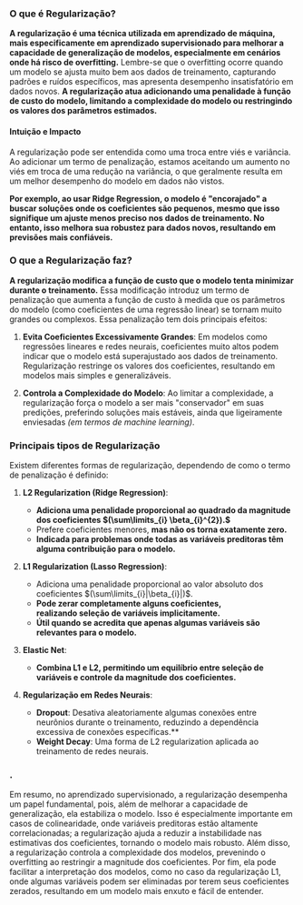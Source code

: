 ###  O que é Regularização?

**A regularização é uma técnica utilizada em aprendizado de máquina, mais especificamente em aprendizado supervisionado para melhorar a capacidade de generalização de modelos, especialmente em cenários onde há risco de overfitting.** Lembre-se que o overfitting ocorre quando um modelo se ajusta muito bem aos dados de treinamento, capturando padrões e ruídos específicos, mas apresenta desempenho insatisfatório em dados novos. **A regularização atua adicionando uma penalidade à função de custo do modelo, limitando a complexidade do modelo ou restringindo os valores dos parâmetros estimados.**

#### Intuição e Impacto

A regularização pode ser entendida como uma troca entre viés e variância. Ao adicionar um termo de penalização, estamos aceitando um aumento no viés em troca de uma redução na variância, o que geralmente resulta em um melhor desempenho do modelo em dados não vistos.

**Por exemplo, ao usar Ridge Regression, o modelo é "encorajado" a buscar soluções onde os coeficientes são pequenos, mesmo que isso signifique um ajuste menos preciso nos dados de treinamento. No entanto, isso melhora sua robustez para dados novos, resultando em previsões mais confiáveis.**

### O que a Regularização faz?

**A regularização modifica a função de custo que o modelo tenta minimizar durante o treinamento.** Essa modificação introduz um termo de penalização que aumenta a função de custo à medida que os parâmetros do modelo (como coeficientes de uma regressão linear) se tornam muito grandes ou complexos. Essa penalização tem dois principais efeitos:

1. **Evita Coeficientes Excessivamente Grandes**: Em modelos como regressões lineares e redes neurais, coeficientes muito altos podem indicar que o modelo está superajustado aos dados de treinamento. Regularização restringe os valores dos coeficientes, resultando em modelos mais simples e generalizáveis.
    
2. **Controla a Complexidade do Modelo**: Ao limitar a complexidade, a regularização força o modelo a ser mais "conservador" em suas predições, preferindo soluções mais estáveis, ainda que ligeiramente enviesadas *(em termos de machine learning)*.
    
### Principais tipos de Regularização

Existem diferentes formas de regularização, dependendo de como o termo de penalização é definido:

1. **L2 Regularization (Ridge Regression)**:
    
    - **Adiciona uma penalidade proporcional ao quadrado da magnitude dos coeficientes $(\sum\limits_{i} \beta_{i}^{2}).$**
    - Prefere coeficientes menores, **mas não os torna exatamente zero.**
    - **Indicada para problemas onde todas as variáveis preditoras têm alguma contribuição para o modelo.**
  
2. **L1 Regularization (Lasso Regression)**:
    
    - Adiciona uma penalidade proporcional ao valor absoluto dos coeficientes $(\sum\limits_{i}|\beta_{i}|)$.
    - **Pode zerar completamente alguns coeficientes, realizando seleção de variáveis implicitamente.**
    - **Útil quando se acredita que apenas algumas variáveis são relevantes para o modelo.**
  
3. **Elastic Net**:
    
    - **Combina L1 e L2, permitindo um equilíbrio entre seleção de variáveis e controle da magnitude dos coeficientes.**
  
4. **Regularização em Redes Neurais**:
    
    - **Dropout**: Desativa aleatoriamente algumas conexões entre neurônios durante o treinamento, reduzindo a dependência excessiva de conexões específicas.**
    - **Weight Decay**: Uma forma de L2 regularization aplicada ao treinamento de redes neurais.


### .
Em resumo, no aprendizado supervisionado, a regularização desempenha um papel fundamental, pois, além de melhorar a capacidade de generalização, ela estabiliza o modelo. Isso é especialmente importante em casos de colinearidade, onde variáveis preditoras estão altamente correlacionadas; a regularização ajuda a reduzir a instabilidade nas estimativas dos coeficientes, tornando o modelo mais robusto. Além disso, a regularização controla a complexidade dos modelos, prevenindo o overfitting ao restringir a magnitude dos coeficientes. Por fim, ela pode facilitar a interpretação dos modelos, como no caso da regularização L1, onde algumas variáveis podem ser eliminadas por terem seus coeficientes zerados, resultando em um modelo mais enxuto e fácil de entender.